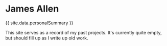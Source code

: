 # James Allen

{{ site.data.personalSummary }}

This site serves as a record of my past projects. It's currently quite empty, but should fill up as I write up old work.